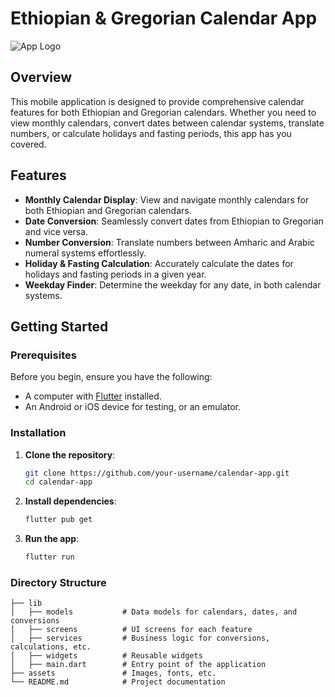 # Ethiopian & Gregorian Calendar App

![App Logo](link_to_logo_image) <!-- Add the logo image link here -->

## Overview

This mobile application is designed to provide comprehensive calendar features for both Ethiopian and Gregorian calendars. Whether you need to view monthly calendars, convert dates between calendar systems, translate numbers, or calculate holidays and fasting periods, this app has you covered.

## Features

- **Monthly Calendar Display**: View and navigate monthly calendars for both Ethiopian and Gregorian calendars.
- **Date Conversion**: Seamlessly convert dates from Ethiopian to Gregorian and vice versa.
- **Number Conversion**: Translate numbers between Amharic and Arabic numeral systems effortlessly.
- **Holiday & Fasting Calculation**: Accurately calculate the dates for holidays and fasting periods in a given year.
- **Weekday Finder**: Determine the weekday for any date, in both calendar systems.

## Getting Started

### Prerequisites

Before you begin, ensure you have the following:

- A computer with [Flutter](https://flutter.dev/docs/get-started/install) installed.
- An Android or iOS device for testing, or an emulator.

### Installation

1. **Clone the repository**:
    ```bash
    git clone https://github.com/your-username/calendar-app.git
    cd calendar-app
    ```

2. **Install dependencies**:
    ```bash
    flutter pub get
    ```

3. **Run the app**:
    ```bash
    flutter run
    ```

### Directory Structure

```plaintext
├── lib
│   ├── models           # Data models for calendars, dates, and conversions
│   ├── screens          # UI screens for each feature
│   ├── services         # Business logic for conversions, calculations, etc.
│   ├── widgets          # Reusable widgets
│   ├── main.dart        # Entry point of the application
├── assets               # Images, fonts, etc.
└── README.md            # Project documentation
```
